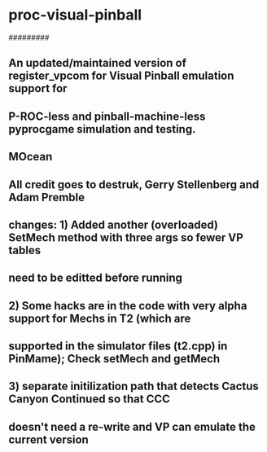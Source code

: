 proc-visual-pinball
===================

#########
## An updated/maintained version of register_vpcom for Visual Pinball emulation support for 
##  	P-ROC-less and pinball-machine-less pyprocgame simulation and testing. 
## MOcean
##
##	All credit goes to destruk, Gerry Stellenberg and Adam Premble 
## 
## changes: 1) Added another (overloaded) SetMech method with three args so fewer VP tables 
##			need to be editted before running
##			2) Some hacks are in the code with very alpha support for Mechs in T2 (which are 
##			supported in the simulator files (t2.cpp) in PinMame);  Check setMech and getMech
## 			3) separate initilization path that detects Cactus Canyon Continued so that CCC
##			doesn't need a re-write and VP can emulate the current version
